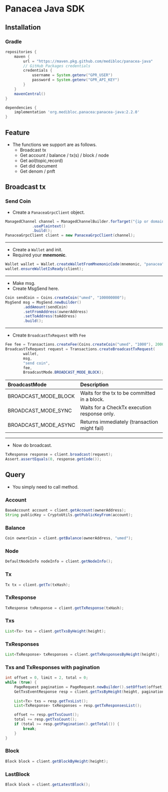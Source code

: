 # Panacea Java SDK

## Installation

### Gradle

```gradle
repositories {
    maven {
        url = "https://maven.pkg.github.com/medibloc/panacea-java"
        // GitHub Packages credentials
        credentials {
            username = System.getenv("GPR_USER")
            password = System.getenv("GPR_API_KEY")
        }
    }
    mavenCentral()
}

dependencies {
    implementation 'org.medibloc.panacea:panacea-java:2.2.0'
}
```

## Feature
* The functions we support are as follows.
    * Broadcast tx
    * Get account / balance / tx(s) / block / node
    * Get aol(topic,record)
    * Get did document
    * Get denom / pnft

## Broadcast tx
### Send Coin
* Create a `PanaceaGrpcClient` object.
```java
ManagedChannel channel = ManagedChannelBuilder.forTarget("{ip or domain}:{port}")
            .usePlaintext()
            .build();
PanaceaGrpcClient client = new PanaceaGrpcClient(channel);
```
***
* Create a `Wallet` and init.
* Required your **mnemonic**.
```java
Wallet wallet = Wallet.createWalletFromMnemonicCode(mnemonic, "panacea", 0);
wallet.ensureWalletIsReady(client);
```
***
* Make msg.
* Create MsgSend here.
```java
Coin sendCoin = Coins.createCoin("umed", "100000000");
MsgSend msg = MsgSend.newBuilder()
        .addAmount(sendCoin)
        .setFromAddress(ownerAddress)
        .setToAddress(toAddress)
        .build();
```
***
* Create `BroadcastTxRequest` with `Fee`
```java
Fee fee = Transactions.createFee(Coins.createCoin("umed", "1000"), 200000);
BroadcastTxRequest request = Transactions.createBroadcastTxRequest(
        wallet,
        msg,
        "send coin",
        fee,
        BroadcastMode.BROADCAST_MODE_BLOCK);
```

|BroadcastMode|Description|
|:---|:---|
| BROADCAST_MODE_BLOCK | Waits for the tx to be committed in a block. |
| BROADCAST_MODE_SYNC | Waits for a CheckTx execution response only. |
| BROADCAST_MODE_ASYNC | Returns immediately (transaction might fail) |

***
* Now do broadcast.
```java
TxResponse response = client.broadcast(request);
Assert.assertEquals(0, response.getCode());
```

## Query
* You simply need to call method.

### Account

```java
BaseAccount account = client.getAccount(ownerAddress);
String publicKey = CryptoUtils.getPublicKeyFrom(account);
```

### Balance
```java
Coin ownerCoin = client.getBalance(ownerAddress, "umed");
```

### Node
```java
DefaultNodeInfo nodeInfo = client.getNodeInfo();
```

### Tx
```java
Tx tx = client.getTx(txHash);
```

### TxResponse
```java
TxResponse txResponse = client.getTxResponse(txHash);
```

### Txs
```java
List<Tx> txs = client.getTxsByHeight(height);
```

### TxResponses
```java
List<TxResponse> txResponses = client.getTxResponsesByHeight(height);
```

### Txs and TxResponses with pagination
```java
int offset = 0, limit = 2, total = 0;
while (true) {
    PageRequest pagination = PageRequest.newBuilder().setOffset(offset).setLimit(limit).setCountTotal(true).build();
    GetTxsEventResponse resp = client.getTxsByHeight(height, pagination);
    
    List<Tx> txs = resp.getTxsList();
    List<TxResponse> txResponses = resp.getTxResponsesList();

    offset += resp.getTxsCount();
    total += resp.getTxsCount();
    if (total >= resp.getPagination().getTotal()) {
        break;
    }
}
```

### Block
```java
Block block = client.getBlockByHeight(height);
```

### LastBlock
```java
Block block = client.getLatestBlock();
```
